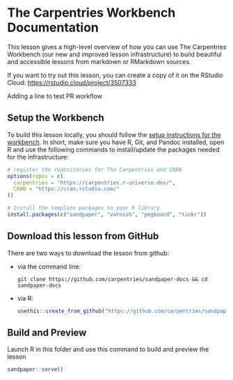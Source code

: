 # The Carpentries Workbench Documentation

This lesson gives a high-level overview of how you can use The Carpentries
Workbench (our new and improved lesson infrastructure) to build beautiful and
accessible lessons from markdown or RMarkdown sources.

If you want to try out this lesson, you can create a copy of it on the RStudio
Cloud: https://rstudio.cloud/project/3507333

Adding a line to test PR workflow
## Setup the Workbench

To build this lesson locally, you should follow the [setup instructions for the
workbench](https://carpentries.github.io/sandpaper-docs/#overview). In short,
make sure you have R, Git, and Pandoc installed, open R and use the following
commands to install/update the packages needed for the infrastructure:

```r
# register the repositories for The Carpentries and CRAN
options(repos = c(
  carpentries = "https://carpentries.r-universe.dev/",
  CRAN = "https://cran.rstudio.com/"
))

# Install the template packages to your R library
install.packages(c("sandpaper", "varnish", "pegboard", "tinkr"))
```

## Download this lesson from GitHub

There are two ways to download the lesson from github:

 - via the command line: 
   ```
   git clone https://github.com/carpentries/sandpaper-docs && cd sandpaper-docs
   ```
 - via R: 
   ```r
   usethis::create_from_github("https://github.com/carpentries/sandpaper-docs/")
   ```

## Build and Preview

Launch R in this folder and use this command to build and preview the lesson

```r
sandpaper::serve()
```

[{sandpaper}]: https://carpentries.github.io/sandpaper/
